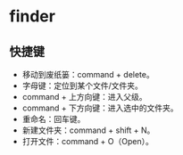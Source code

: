 # finder

## 快捷键

* 移动到废纸篓：command + delete。
* 字母键：定位到某个文件/文件夹。
* command + 上方向键：进入父级。
* command + 下方向键：进入选中的文件夹。
* 重命名：回车键。
* 新建文件夹：command + shift + N。
* 打开文件：command + O（Open）。
